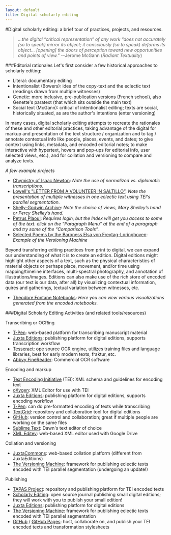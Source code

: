 ```yaml
---
layout: default
title: Digital scholarly editing
---
```

#Digital scholarly editing: a brief tour of practices, projects, and resources.


> _…the digital “critical representation” of any work “does not accurately (so to speak) mirror its object; it consciously (so to speak) deforms its object… [opening] the doors of perception toward new opportunities and points of view.”_ --Jerome McGann (_Radiant Textuality_)

###Editorial rationales
Let's first consider a few historical approaches to scholarly editing:

  * Literal: documentary editing
  * Intentionalist (Bowers): idea of the copy-text and the eclectic text (readings drawn from multiple witnesses)
  * Genetic: more inclusive, pre-publication versions (French school), also Genette's paratext (that which sits outside the main text)
  * Social text (McGann): critical of intentionalist editing; texts are social, historically situated, as are the author's intentions (enter versioning)

In many cases, digital scholarly editing attempts to recreate the rationales of these and other editorial practices, taking advantage of the digital for markup and presentation of the text structure / organization and to tag / annotate contextual info like people, places, events, and dates; to give context using links, metadata, and encoded editorial notes; to make interactive with hypertext, hovers and pop-ups for editorial info, user selected views, etc.), and for collation and versioning to compare and analyze texts.

_A few example projects_

* [Chymistry of Isaac Newton](http://webapp1.dlib.indiana.edu/newton/browse;jsessionid=47908DE72B75BAEFFA1E3A83BA29858D):  _Note the use of normalized vs. diplomatic transcriptions._ 
* [Lowell's "LETTER FROM A VOLUNTEER IN SALTILLO”](http://www.scholarlyediting.org/2015/editions/lowelledition_wit-Courier.html):  _Note the presentation of multiple witnesses in one eclectic text using TEI's parallel segmentation._ 
* [Shelly-Godwin Archive](http://shelleygodwinarchive.org/sc/oxford/frankenstein/notebook/a#/p11):  _Note the choice of views, Mary Shelley’s hand or Percy Shelley’s hand._ 
* [Petrus Plaoul](http://petrusplaoul.org/indexsearch/displayindexsearch.php?index=name&type=Classical&name=Anaxagoras): _Requires login, but the Index will get you access to some of the text. click on the “Paragraph Menu” at the end of a paragraph and try some of the “Comparison Tools”._ 
* [Selected Poems by the Baroness Elsa von Freytag-Loringhoven](http://digital.lib.umd.edu/transition/poem?pid=umd:55435): _Example of the Versioning Machine_ 

Beyond transferring editing practices from print to digital, we can expand our understanding of what it is to create an edition. Digital editions might highlight other aspects of a text, such as the physical characteristics of material objects or perhaps place, movement, and/or time using mapping/timeline interfaces, multi-spectral photography, and annotation of illustrations/images. Editions can also make use of the rich store of encoded data (our text is our data, after all) by visualizing contextual information, quires and gatherings, textual variation between witnesses, etc.

* [Theodore Fontane Notebooks](https://fontane-nb.dariah.eu/tei-conf/): _Here you can view various visualizations generated from the encoded notebooks._

###Digital Scholarly Editing Activities (and related tools/resources)

Transcribing or OCRing

* [T-Pen](http://t-pen.org/TPEN/): web-based platform for transcribing manuscript material
* [Juxta Editions](http://www.juxtaeditions.com): publishing platform for digital editions, supports transcription workflow
* [Tesseract](https://code.google.com/p/tesseract-ocr/): ope source OCR engine, utilizes training files and language libraries, best for early modern texts, fraktur, etc.
* [Abbyy FineReader](http://www.abbyy.com): Commercial OCR software

Encoding and markup

* [Text Encoding Initiative](http://www.tei-c.org/index.xml) (TEI): XML schema and guidelines for encoding text
* [oXygen](http://www.oxygenxml.com): XML Editor for use with TEI
* [Juxta Editions](http://www.juxtaeditions.com): publishing platform for digital editions, supports encoding workflow
* [T-Pen](http://t-pen.org/TPEN/): can do pre-formatted encoding of texts while transcribing
* [TextGrid](https://www.google.com/url?sa=t&rct=j&q=&esrc=s&source=web&cd=1&cad=rja&uact=8&ved=0CB4QFjAAahUKEwj86_zFhdLIAhUC1WMKHcqfAtc&url=https%3A%2F%2Ftextgrid.de%2Fen&usg=AFQjCNHkkXsDW-t5s5kUGCa5gfw4lA_3lQ): repository and collaboration tool for digital editions
* [GitHub](https://github.com): version control and collaboration; great if multiple people are working on the same files
* [Sublime Text](https://www.sublimetext.com): Dawn's text editor of choice
* [XML Editey](http://www.editey.com): web-based XML editor used with Google Drive

Collation and versioning

* [JuxtaCommons](http://juxtacommons.org): web-based collation platform (different from JuxtaEditions)
* [The Versioning Machine](http://v-machine.org): framework for publishing eclectic texts encoded with TEI parallel segmentation (undergoing an update!)

Publishing

* [TAPAS Project](http://tapasproject.org): repository and publishing platform for TEI encoded texts
* [Scholarly Editing](http://www.scholarlyediting.org): open source journal publishing small digital editions; they will work with you to publish your small edition!
* [Juxta Editions](http://www.juxtaeditions.com): publishing platform for digital editions
* [The Versioning Machine](http://v-machine.org): framework for publishing eclectic texts encoded with TEI parallel segmentation
* [GitHub](https://github.com) / [GitHub Pages](https://pages.github.com): host, collaborate on, and publish your TEI encoded texts and transformation stylesheets

